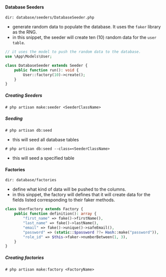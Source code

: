 #### Database Seeders
`dir: database/seeders/DatabaseSeeder.php`

- generate random data to populate the database. It uses the `faker` library as the RNG.
- in this snippet, the seeder will create ten (10) random data for the `user table`.

```php
// it uses the model to push the random data to the database.
use \App\Models\User;

class DatabaseSeeder extends Seeder {
	public function run(): void {
		User::factory(10)->create();
	}
}
```


##### Creating Seeders
`# php artisan make:seeder <SeederClassName>`

##### Seeding
`# php artisan db:seed`
- this will seed all database tables

`# php artisan db:seed --class=<SeederClassName>`
- this will seed a specified table

#### Factories
`dir: database/factories`

- define what kind of data will be pushed to the columns.
- in this sinppet, the factory will defines that it will create data for the fields listed corresponding to their faker methods.

```php
class UserFactory extends Factory {
	public function definition(): array {
		"first_name" => fake()->firstName(),
		"last_name" => fake()->lastName(),
        "email" => fake()->unique()->safeEmail(),
        "password" => (static::$password ??= Hash::make("password")),
        "role_id" => $this->faker->numberBetween(1, 3),
	}
}
```

##### Creating factories
`# php artisan make:factory <FactoryName>`